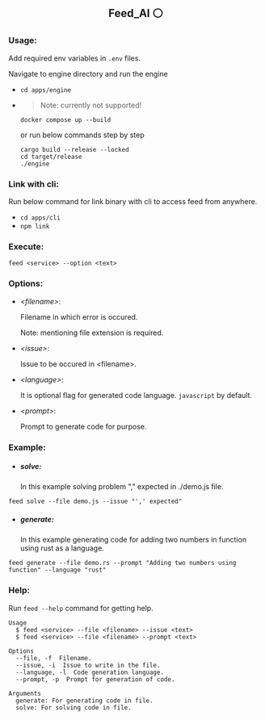 <h2 align="center">Feed_AI ⚪</h2>
<h3>Usage:</h3>

<p>Add required env variables in <code>.env</code> files.</p>
<p>Navigate to engine directory and run the engine</p>

-   `cd apps/engine`
-   > Note: currently not supported!
    ```
    docker compose up --build
    ```
    or run below commands step by step
    ```
    cargo build --release --locked
    cd target/release
    ./engine
    ```

<h3>Link with cli:</h3>

<p>Run below command for link binary with cli to access feed from anywhere.</p>

<ul>
  <li>
    <code>cd apps/cli</code>
  </li>
  <li>
    <code>npm link</code>
  </li>
</ul>

<h3>Execute:</h3>

```
feed <service> --option <text>
```

<h3>Options:</h3>

<ul>
  <li><i>&lt;filename&gt;</i>:</li>
  <p>Filename in which error is occured.</p=>
  <p>Note: mentioning file extension is required.</p>

  <li><i>&lt;issue&gt;</i>:</li>
  <p>Issue to be occured in &lt;filename&gt;.</p>

  <li><i>&lt;language&gt;</i>:</li>
  <p>It is optional flag for generated code language. <code>javascript</code> by default.</p>

  <li><i>&lt;prompt&gt;</i>:</li>
  <p>Prompt to generate code for purpose.</p>
</ul>

<h3>Example:</h3>

-   <h5>solve:</h5>
    <p>In this example solving problem "," expected in ./demo.js file.</p>

```
feed solve --file demo.js --issue "',' expected"
```

-   <h5>generate:</h5>
    <p>In this example generating code for adding two numbers in function using rust as a language.</p>

```
feed generate --file demo.rs --prompt "Adding two numbers using function" --language "rust"
```

<h3>Help:</h3>

<p>Run <code>feed --help</code> command for getting help.</p>

```
Usage
  $ feed <service> --file <filename> --issue <text>
  $ feed <service> --file <filename> --prompt <text>

Options
  --file, -f  Filename.
  --issue, -i  Issue to write in the file.
  --language, -l  Code generation language.
  --prompt, -p  Prompt for generation of code.

Arguments
  generate: For generating code in file.
  solve: For solving code in file.
```

